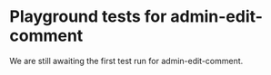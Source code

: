 # Playground tests for admin-edit-comment
We are still awaiting the first test run for admin-edit-comment.
